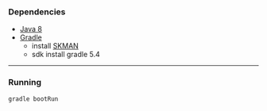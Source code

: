 ### Dependencies

 - [Java 8](https://www3.ntu.edu.sg/home/ehchua/programming/howto/JDK_Howto.html)
 - [Gradle](https://gradle.org/install/)
    - install [SKMAN](https://sdkman.io/install)
    - sdk install gradle 5.4

------------------

### Running

 ~~~~~
 gradle bootRun
 ~~~~~
 